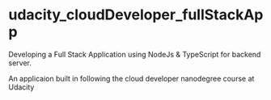 # udacity_cloudDeveloper_fullStackApp
Developing a Full Stack Application using NodeJs &amp; TypeScript for backend server.

An applicaion built in following the cloud developer nanodegree course at Udacity
